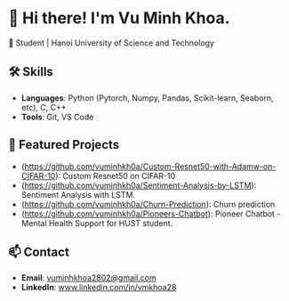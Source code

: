 # 👋 Hi there! I'm Vu Minh Khoa.  
🚀 Student | Hanoi University of Science and Technology  

## 🛠️ Skills  
- **Languages**: Python (Pytorch, Numpy, Pandas, Scikit-learn, Seaborn, etc), C, C++  
- **Tools**: Git, VS Code  

## 📂 Featured Projects  
- (https://github.com/vuminhkh0a/Custom-Resnet50-with-Adamw-on-CIFAR-10): Custom Resnet50 on CIFAR-10
- (https://github.com/vuminhkh0a/Sentiment-Analysis-by-LSTM): Sentiment Analysis with LSTM.
- (https://github.com/vuminhkh0a/Churn-Prediction): Churn prediction
- (https://github.com/vuminhkh0a/Pioneers-Chatbot): Pioneer Chatbot - Mental Health Support for HUST student.


## 📫 Contact  
- **Email**: vuminhkhoa2802@gmail.com
- **LinkedIn**: www.linkedin.com/in/vmkhoa28  
